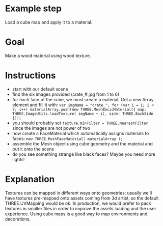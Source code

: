 Example step
============
Load a cube map and apply it to a material.

Goal
====
Make a wood material using wood texture. 

Instructions
============
- start with our default scene
- find the six images provided (crate_#.jpg from 1 to 6)
- for each face of the cube, we must create a material. Get a new Array element and fill it with: 
``
 var imgName = "crate_";
 for (var i = 1; i < 7; i++)
        materialArray.push(new THREE.MeshBasicMaterial({
            map: THREE.ImageUtils.loadTexture( imgName + i),
            side: THREE.BackSide
        }));
``
- you should probably set `texture.minFilter = THREE.NearestFilter` since the images are not power of two 
- now create a FaceMaterial which automatically assigns materials to faces: ``new THREE.MeshFaceMaterial( materialArray );``
- assemble the Mesh object using cube geometry and the material and put it onto the scene
- do you see something strange like black faces? Maybe you need more lights!


Explanation
===========
Textures can be mapped in different ways onto geometries: usually we'll have textures pre-mapped onto assets coming from
3d artist, so the default THREE.UVMapping would be ok.
In production, we would prefer to pack textures in smaller files in order to improve the assets loading and the user experience.
Using cube maps is a good way to map environments and decorations.
